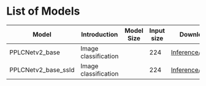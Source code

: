 # List of Models
| Model | Introduction | Model Size | Input size | Download link |
|---|---|---|---|---|
| PPLCNetv2_base  | Image classification |  | 224 | [Inference](https://paddle-imagenet-models-name.bj.bcebos.com/dygraph/inference/PPLCNetV2_base_infer.tar)/[Pretrained](https://paddle-imagenet-models-name.bj.bcebos.com/dygraph/legendary_models/PPLCNetV2_base_pretrained.pdparams) |
| PPLCNetv2_base_ssld  | Image classification |  | 224 | [Inference](https://paddle-imagenet-models-name.bj.bcebos.com/dygraph/inference/PPLCNetV2_base_ssld_infer.tar)/[Pretrained](https://paddle-imagenet-models-name.bj.bcebos.com/dygraph/legendary_models/PPLCNetV2_base_ssld_pretrained.pdparams) |
